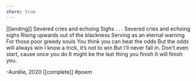 ```yaml
---
share: true
---
```

[[landing]]
Severed cries and echoing Sighs
.
.
.
Severed cries and echoing sighs
Rising upwards out of the blackness
Serving as an eternal warning
For those poor greedy souls
You think you can beat the odds
But the odds will always win
I know a trick, it’s not to win
But I’ll never fall in. 
Don't even start, 
cause once you do
It might be the last thing you finish
It will finish you.

-Aurélie, 2020
[[complete]]  #poem 
